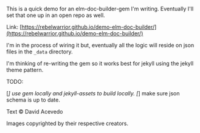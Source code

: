 This is a quick demo for an elm-doc-builder-gem I'm writing. 
Eventually I'll set that one up in an open repo as well. 

Link: [https://rebelwarrior.github.io/demo-elm-doc-builder/](https://rebelwarrior.github.io/demo-elm-doc-builder/)

I'm in the process of wiring it but, eventually all the logic will reside on json files in the `_data` directory. 

I'm thinking of re-writing the gem so it works best for jekyll using the jekyll theme pattern. 

TODO:

[_] use gem locally and jekyll-assets to build locally. 
[_] make sure json schema is up to date.


Text © David Acevedo

Images copyrighted by their respective creators.